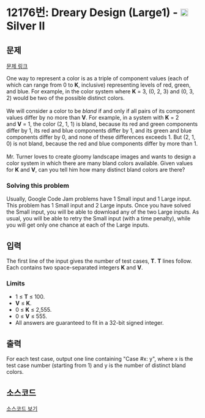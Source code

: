 # 12176번: Dreary Design (Large1) - <img src="https://static.solved.ac/tier_small/9.svg" style="height:20px" /> Silver II

<!-- performance -->

<!-- 문제 제출 후 깃허브에 푸시를 했을 때 제출한 코드의 성능이 입력될 공간입니다.-->

<!-- end -->

## 문제

[문제 링크](https://boj.kr/12176)


<p>One way to represent a color is as a triple of component values (each of which can range from 0 to&nbsp;<strong>K</strong>, inclusive) representing levels of red, green, and blue. For example, in the color system where&nbsp;<strong>K</strong>&nbsp;= 3, (0, 2, 3) and (0, 3, 2) would be two of the possible distinct colors.<br>
<br>
We will consider a color to be&nbsp;<em>bland</em>&nbsp;if and only if all pairs of its component values differ by no more than&nbsp;<strong>V</strong>. For example, in a system with&nbsp;<strong>K</strong>&nbsp;= 2 and&nbsp;<strong>V</strong>&nbsp;= 1, the color (2, 1, 1) is bland, because its red and green components differ by 1, its red and blue components differ by 1, and its green and blue components differ by 0, and none of these differences exceeds 1. But (2, 1, 0) is not bland, because the red and blue components differ by more than 1.<br>
<br>
Mr. Turner loves to create gloomy landscape images and wants to design a color system in which there are many bland colors available. Given values for&nbsp;<strong>K</strong>&nbsp;and&nbsp;<strong>V</strong>, can you tell him how many distinct bland colors are there?</p>

<h3>Solving this problem</h3>

<p>Usually, Google Code Jam problems have 1 Small input and 1 Large input. This problem has 1 Small input and 2 Large inputs. Once you have solved the Small input, you will be able to download any of the two Large inputs. As usual, you will be able to retry the Small input (with a time penalty), while you will get only one chance at each of the Large inputs.</p>



## 입력


<p>The first line of the input gives the number of test cases,&nbsp;<strong>T</strong>.&nbsp;<strong>T</strong>&nbsp;lines follow. Each contains two space-separated integers&nbsp;<strong>K</strong>&nbsp;and&nbsp;<strong>V</strong>.</p>

<h3>Limits</h3>

<ul>
<li>1 ≤&nbsp;<strong>T</strong>&nbsp;≤ 100.</li>
<li><strong>V</strong>&nbsp;≤&nbsp;<strong>K</strong>.</li>
<li>0 ≤&nbsp;<strong>K</strong>&nbsp;≤ 2,555.</li>
<li>0 ≤&nbsp;<strong>V</strong>&nbsp;≤ 555.</li>
<li>All answers are guaranteed to fit in a 32-bit signed integer.</li>
</ul>



## 출력


<p>For each test case, output one line containing "Case #x: y", where x is the test case number (starting from 1) and y is the number of distinct bland colors.</p>



## 소스코드

[소스코드 보기](Dreary%20Design%20(Large1).cpp)